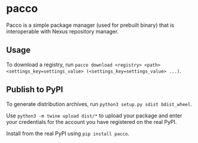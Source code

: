 # pacco
Pacco is a simple package manager (used for prebuilt binary) that is interoperable with Nexus repository manager.

## Usage

To download a registry, run `pacco download <registry> <path> <settings_key=settings_value> (<settings_key=settings_value> ...)`.

## Publish to PyPI

To generate distribution archives, run `python3 setup.py sdist bdist_wheel`.

Use `python3 -m twine upload dist/*` to upload your package and enter your credentials for the account you have registered on the real PyPI.

Install from the real PyPI using `pip install pacco`.
